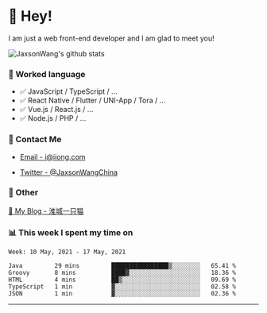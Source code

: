 # 👋 Hey!

I am just a web front-end developer and I am glad to meet you!

![JaxsonWang's github stats](https://github-readme-stats.vercel.app/api?username=JaxsonWang&&show_icons=true&&title_color=1abc9c&&icon_color=1abc9c)


### 📝 Worked language

- ✅ JavaScript / TypeScript / ...
- ✅ React Native / Flutter / UNI-App / Tora / ...
- ✅ Vue.js / React.js / ...
- ✅ Node.js / PHP / ...

### 📮 Contact Me

- [Email - i@iiong.com](mailto:i@iiong.com)

- [Twitter - @JaxsonWangChina](https://twitter.com/JaxsonWangChina)

### 🤪 Other

[📌 My Blog - 淮城一只猫](https://iiong.com)

### 📊 This week I spent my time on

<!--START_SECTION:waka-->
```text
Week: 10 May, 2021 - 17 May, 2021

Java         29 mins         ████████████████▒░░░░░░░░   65.41 % 
Groovy       8 mins          ████▓░░░░░░░░░░░░░░░░░░░░   18.36 % 
HTML         4 mins          ██▒░░░░░░░░░░░░░░░░░░░░░░   09.69 % 
TypeScript   1 min           ▓░░░░░░░░░░░░░░░░░░░░░░░░   02.58 % 
JSON         1 min           ▓░░░░░░░░░░░░░░░░░░░░░░░░   02.36 % 
```
<!--END_SECTION:waka-->

---
